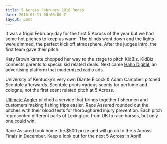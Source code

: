 ```yaml
---
title: 5 Across February 2016 Recap
date: 2016-03-11 00:00:00 Z
layout: post
---
```

 
<p>It was a frigid February day for the first 5 Across of the year but we had some hot pitches to keep us warm. The blinds went down and the lights were dimmed, the perfect kick off atmosphere. After the judges intro, the first team gave their pitch.</p><p>Katy Brown karate chopped her way to the stage to pitch KidBiz. KidBiz connects parents to special kid related deals. Next came <a href="http://hahndigital.com" target="_blank">Hahn Digital</a>, an advertising platform that modernized radio ads. </p><p>University of Kentucky’s very own Diante Elcock &amp; Adam Campbell pitched Scentple afterwards. Scentple prints various scents for perfume and cologne, not the first scent related pitch at 5 Across. </p><p><a href="http://ultimateangler.co" target="_blank">Ultimate Angler</a> pitched a service that brings together fishermen and customers making fishing trips easier. Race Assured rounded out the pitches with their blood tests for thoroughbred injury prevention. Each pitch represented different parts of Lexington, from UK to race horses, but only one could win.</p><p>Race Assured took home the $500 prize and will go on to the 5 Across Finals in December. Keep a look out for the next 5 Across in April!</p>

